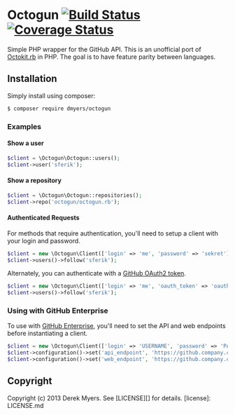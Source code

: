 # Octogun [![Build Status](https://secure.travis-ci.org/dmyers/octogun.png?branch=master)](http://travis-ci.org/dmyers/octogun) [![Coverage Status](https://coveralls.io/repos/dmyers/octogun/badge.png)](https://coveralls.io/r/dmyers/octogun)

Simple PHP wrapper for the GitHub API. This is an unofficial port of [Octokit.rb](https://github.com/octokit/octokit.rb) in PHP. The goal is to have feature parity between languages.

## Installation

Simply install using composer:

```bash
$ composer require dmyers/octogun
```

### Examples

#### Show a user

```php
$client = \Octogun\Octogun::users();
$client->user('sferik');
```

#### Show a repository

```php
$client = \Octogun\Octogun::repositories();
$client->repo('octogun/octogun.rb');
```

#### Authenticated Requests

For methods that require authentication, you'll need to setup a client with
your login and password.

```php
$client = new \Octogun\Client(['login' => 'me', 'password' => 'sekret']);
$client->users()->follow('sferik');
```

Alternately, you can authenticate with a [GitHub OAuth2 token][oauth].

[oauth]: http://developer.github.com/v3/oauth

```php
$client = new \Octogun\Client(['login' => 'me', 'oauth_token' => 'oauth2token']);
$client->users()->follow('sferik');
```

### Using with GitHub Enterprise

To use with [GitHub Enterprise](https://enterprise.github.com/), you'll need to
set the API and web endpoints before instantiating a client.

```php
$client = new \Octogun\Client(['login' => 'USERNAME', 'password' => 'PASSWORD']);
$client->configuration()->set('api_endpoint', 'https://github.company.com/api/v3';
$client->configuration()->set('web_endpoint', 'https://github.company.com/';
```
## Copyright

Copyright (c) 2013 Derek Myers. See [LICENSE][] for details.
[license]: LICENSE.md
